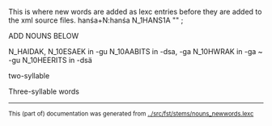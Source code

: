 This is where new words are added as lexc entries before they are 
added to the xml source files.
hanśa+N:hanśa N_1HANS1A "" ;

ADD NOUNS BELOW

N_HAIDAK, N_10ESAEK in -gu
N_10AABITS in -dsa, -ga
N_10HWRAK in -ga ~ -gu
N_10HEERITS in -dsä

two-syllable

Three-syllable words

* * *
<small>This (part of) documentation was generated from [../src/fst/stems/nouns_newwords.lexc](http://github.com/giellalt/lang-vro/blob/main/../src/fst/stems/nouns_newwords.lexc)</small>